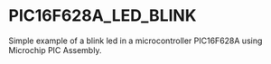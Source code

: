 # PIC16F628A_LED_BLINK

Simple example of a blink led in a microcontroller PIC16F628A using Microchip PIC Assembly.
